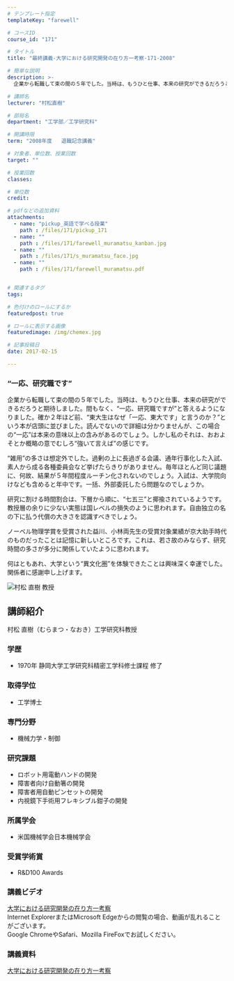 ```yaml
---
# テンプレート指定
templateKey: "farewell"

# コースID
course_id: "171"

# タイトル
title: "最終講義-大学における研究開発の在り方一考察-171-2008"

# 簡単な説明
description: >-
  企業から転職して束の間の５年でした。当時は、もうひと仕事、本来の研究ができるだろうと期待しました。間もなく、“一応、研究職ですが”と答えるようになりました。確か２年ほど前、“東大生はなぜ「一応、東...

# 講師名
lecturer: "村松直樹"

# 部局名
department: "工学部／工学研究科"

# 開講時限
term: "2008年度	退職記念講義"

# 対象者、単位数、授業回数
target: ""

# 授業回数
classes: 

# 単位数
credit: 

# pdfなどの追加資料
attachments: 
  - name: "pickup_英語で学べる授業" 
    path : /files/171/pickup_171
  - name: "" 
    path : /files/171/farewell_muramatsu_kanban.jpg
  - name: "" 
    path : /files/171/s_muramatsu_face.jpg
  - name: "" 
    path : /files/171/farewell_muramatsu.pdf


# 関連するタグ
tags:

# 色付けのロールにするか
featuredpost: true

# ロールに表示する画像
featuredimage: /img/chemex.jpg

# 記事投稿日
date: 2017-02-15

---
```

### “一応、研究職です”

企業から転職して束の間の５年でした。当時は、もうひと仕事、本来の研究ができるだろうと期待しました。間もなく、“一応、研究職ですが”と答えるようになりました。確か２年ほど前、“東大生はなぜ「一応、東大です」と言うのか？”という本が店頭に並びました。読んでないので詳細は分かりませんが、この場合の“一応”は本来の意味以上の含みがあるのでしょう。しかし私のそれは、おおよそとか概略の意でむしろ“強いて言えば”の感じです。 

“雑用”の多さは想定外でした。過剰の上に長過ぎる会議、通年行事化した入試、素人から成る各種委員会など挙げたらきりがありません。毎年ほとんど同じ議題に、何故、結果が５年間程度ルーチン化されないのでしょう。入試は、大学院向けなども含めると年中です。一括、外部委託したら問題なのでしょうか。 

研究に割ける時間割合は、下層から順に、“七五三”と揶揄されているようです。教授層の余りに少ない実態は国レベルの損失のように思われます。自由独立の名の下に払う代償の大きさを認識すべきでしょう。 

ノーベル物理学賞を受賞された益川、小林両先生の受賞対象業績が京大助手時代のものだったことは記憶に新しいところです。これは、若さ故のみならず、研究時間の多さが多分に関係していたように思われます。 

何はともあれ、大学という“異文化圏”を体験できたことは興味深く幸運でした。関係者に感謝申し上げます。

![村松 直樹 教授](/files/171/s_muramatsu_face.jpg) 
## 講師紹介

村松 直樹（むらまつ・なおき）工学研究科教授 

### 学歴

  * 1970年 静岡大学工学研究科精密工学科修士課程 修了

### 取得学位

  * 工学博士

### 専門分野

  * 機械力学・制御

### 研究課題

  * ロボット用電動ハンドの開発
  * 障害者向け自動箸の開発
  * 障害者用自動ピンセットの開発
  * 内視鏡下手術用フレキシブル鉗子の開発

### 所属学会

  * 米国機械学会日本機械学会

### 受賞学術賞

  * R&D100 Awards
### 講義ビデオ

[大学における研究開発の在り方一考察](http://nuvideo.media.nagoya-u.ac.jp/embed/1d43bc0ee04a2c1d0a46b832d848c3575b61f4fe)  
Internet ExplorerまたはMicrosoft Edgeからの閲覧の場合、動画が乱れることがございます。  
Google ChromeやSafari、Mozilla FireFoxでお試しください。 

### 講義資料


[大学における研究開発の在り方一考察](/files/171/farewell_muramatsu.pdf) 
